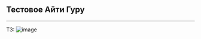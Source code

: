 Тестовое Айти Гуру
---

---
ТЗ:
![image](https://github.com/Badsnus/it_guru_tesk_task/assets/91815912/2fdabcf3-ce7f-4b45-a7cd-36718237abb1)
